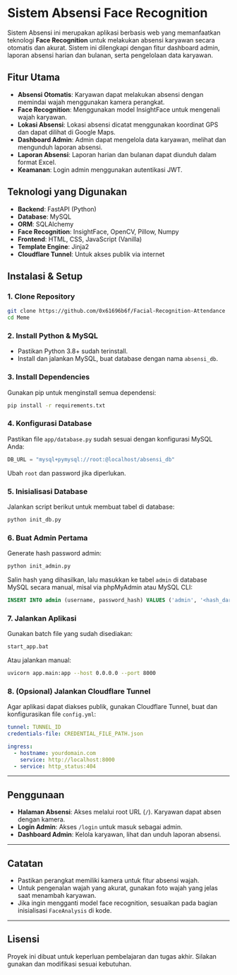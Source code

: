 # Sistem Absensi Face Recognition

Sistem Absensi ini merupakan aplikasi berbasis web yang memanfaatkan teknologi **Face Recognition** untuk melakukan absensi karyawan secara otomatis dan akurat. Sistem ini dilengkapi dengan fitur dashboard admin, laporan absensi harian dan bulanan, serta pengelolaan data karyawan.

## Fitur Utama

- **Absensi Otomatis**: Karyawan dapat melakukan absensi dengan memindai wajah menggunakan kamera perangkat.
- **Face Recognition**: Menggunakan model InsightFace untuk mengenali wajah karyawan.
- **Lokasi Absensi**: Lokasi absensi dicatat menggunakan koordinat GPS dan dapat dilihat di Google Maps.
- **Dashboard Admin**: Admin dapat mengelola data karyawan, melihat dan mengunduh laporan absensi.
- **Laporan Absensi**: Laporan harian dan bulanan dapat diunduh dalam format Excel.
- **Keamanan**: Login admin menggunakan autentikasi JWT.

## Teknologi yang Digunakan

- **Backend**: FastAPI (Python)
- **Database**: MySQL
- **ORM**: SQLAlchemy
- **Face Recognition**: InsightFace, OpenCV, Pillow, Numpy
- **Frontend**: HTML, CSS, JavaScript (Vanilla)
- **Template Engine**: Jinja2
- **Cloudflare Tunnel**: Untuk akses publik via internet

## Instalasi & Setup

### 1. Clone Repository

```bash
git clone https://github.com/0x61696b6f/Facial-Recognition-Attendance
cd Meme
```

### 2. Install Python & MySQL

- Pastikan Python 3.8+ sudah terinstall.
- Install dan jalankan MySQL, buat database dengan nama `absensi_db`.

### 3. Install Dependencies

Gunakan pip untuk menginstall semua dependensi:

```bash
pip install -r requirements.txt
```

### 4. Konfigurasi Database

Pastikan file `app/database.py` sudah sesuai dengan konfigurasi MySQL Anda:

```python
DB_URL = "mysql+pymysql://root:@localhost/absensi_db"
```
Ubah `root` dan password jika diperlukan.

### 5. Inisialisasi Database

Jalankan script berikut untuk membuat tabel di database:

```bash
python init_db.py
```

### 6. Buat Admin Pertama

Generate hash password admin:

```bash
python init_admin.py
```
Salin hash yang dihasilkan, lalu masukkan ke tabel `admin` di database MySQL secara manual, misal via phpMyAdmin atau MySQL CLI:

```sql
INSERT INTO admin (username, password_hash) VALUES ('admin', '<hash_dari_init_admin.py>');
```

### 7. Jalankan Aplikasi

Gunakan batch file yang sudah disediakan:

```bash
start_app.bat
```

Atau jalankan manual:

```bash
uvicorn app.main:app --host 0.0.0.0 --port 8000
```

### 8. (Opsional) Jalankan Cloudflare Tunnel

Agar aplikasi dapat diakses publik, gunakan Cloudflare Tunnel, buat dan konfigurasikan file `config.yml`:
```yml
tunnel: TUNNEL_ID
credentials-file: CREDENTIAL_FILE_PATH.json

ingress:
  - hostname: yourdomain.com
    service: http://localhost:8000
  - service: http_status:404
```

---

## Penggunaan

- **Halaman Absensi**: Akses melalui root URL (`/`). Karyawan dapat absen dengan kamera.
- **Login Admin**: Akses `/login` untuk masuk sebagai admin.
- **Dashboard Admin**: Kelola karyawan, lihat dan unduh laporan absensi.

---

## Catatan

- Pastikan perangkat memiliki kamera untuk fitur absensi wajah.
- Untuk pengenalan wajah yang akurat, gunakan foto wajah yang jelas saat menambah karyawan.
- Jika ingin mengganti model face recognition, sesuaikan pada bagian inisialisasi `FaceAnalysis` di kode.

---

## Lisensi

Proyek ini dibuat untuk keperluan pembelajaran dan tugas akhir. Silakan gunakan dan modifikasi sesuai kebutuhan.

